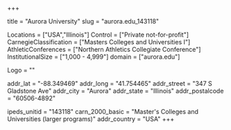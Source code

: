 
+++

title = "Aurora University"
slug = "aurora.edu_143118"

Locations = ["USA","Illinois"]
Control = ["Private not-for-profit"]
CarnegieClassification = ["Masters Colleges and Universities I"]
AthleticConferences = ["Northern Athletics Collegiate Conference"]
InstitutionalSize = ["1,000 - 4,999"]
domain = ["aurora.edu"]

Logo = ""

addr_lat = "-88.349469"
addr_long = "41.754465"
addr_street = "347 S Gladstone Ave"
addr_city = "Aurora"
addr_state = "Illinois"
addr_postalcode = "60506-4892"

ipeds_unitid = "143118"
carn_2000_basic = "Master's Colleges and Universities (larger programs)"
addr_country = "USA"
+++
    

